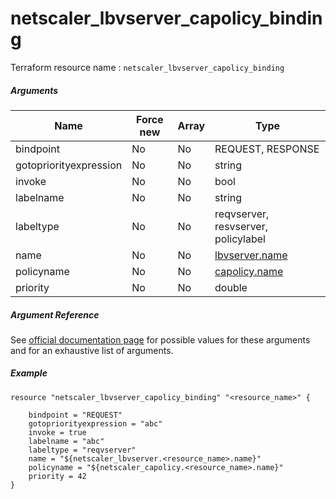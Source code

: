 # netscaler_lbvserver_capolicy_binding

Terraform resource name : ```netscaler_lbvserver_capolicy_binding```

##### Arguments

| Name | Force new | Array | Type |
|----|----|----|----|
|bindpoint|No|No|REQUEST, RESPONSE|
|gotopriorityexpression|No|No|string|
|invoke|No|No|bool|
|labelname|No|No|string|
|labeltype|No|No|reqvserver, resvserver, policylabel|
|name|No|No|[lbvserver.name](/doc/resources/lbvserver.md)|
|policyname|No|No|[capolicy.name](/doc/resources/capolicy.md)|
|priority|No|No|double|

##### Argument Reference

See [official documentation page](https://developer-docs.citrix.com/projects/netscaler-nitro-api/en/11.0/configuration/load-balancing/lbvserver_capolicy_binding/lbvserver_capolicy_binding/) for possible values for these arguments and for an exhaustive list of arguments.

##### Example

```
resource "netscaler_lbvserver_capolicy_binding" "<resource_name>" {

    bindpoint = "REQUEST"
    gotopriorityexpression = "abc"
    invoke = true
    labelname = "abc"
    labeltype = "reqvserver"
    name = "${netscaler_lbvserver.<resource_name>.name}"
    policyname = "${netscaler_capolicy.<resource_name>.name}"
    priority = 42
}
```

